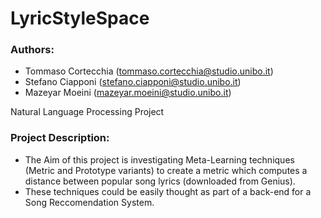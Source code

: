 # LyricStyleSpace

### Authors:

- Tommaso Cortecchia (tommaso.cortecchia@studio.unibo.it)
- Stefano Ciapponi (stefano.ciapponi@studio.unibo.it)
- Mazeyar Moeini (mazeyar.moeini@studio.unibo.it)

Natural Language Processing Project

### Project Description:

- The Aim of this project is investigating Meta-Learning techniques (Metric and Prototype variants) to create a metric which computes a distance between popular song lyrics (downloaded from Genius). 
- These techniques could be easily thought as part of a back-end for a Song Reccomendation System.

